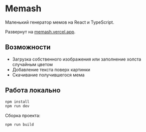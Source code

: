 # Memash

Маленький генератор мемов на React и TypeScript.

Развернут на [memash.vercel.app](https://memash.vercel.app/).

## Возможности

- Загрузка собственного изображения или заполнение холста случайным цветом
- Добавление текста поверх картинки
- Скачивание получившегося мема

## Работа локально

```bash
npm install
npm run dev
```

Сборка проекта:

```bash
npm run build
```
